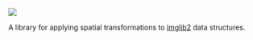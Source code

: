[![](https://travis-ci.org/imglib/imglib2-realtransform.svg?branch=master)](https://travis-ci.org/imglib/imglib2-realtransform)

A library for applying spatial transformations to [imglib2](https://github.com/imglib/imglib2) data structures.
